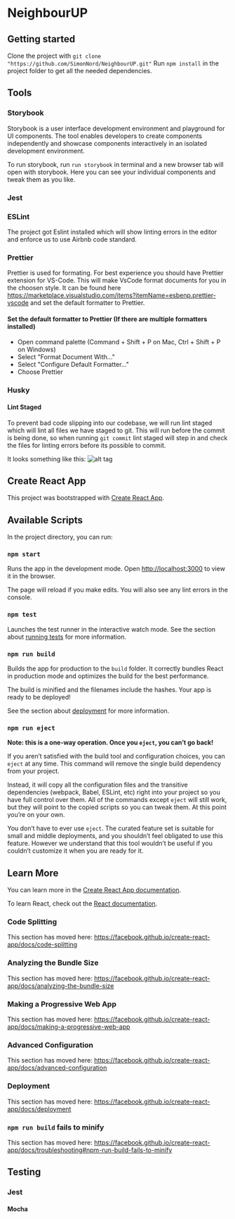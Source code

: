 # NeighbourUP

## Getting started

Clone the project with `git clone "https://github.com/SimonNord/NeighbourUP.git"`
Run `npm install` in the project folder to get all the needed dependencies.

## Tools

### Storybook

Storybook is a user interface development environment and playground for UI components.
The tool enables developers to create components independently and showcase components
interactively in an isolated development environment.

To run storybook, run `run storybook` in terminal and a new browser tab will open with storybook.
Here you can see your individual components and tweak them as you like.

### Jest

### ESLint

The project got Eslint installed which will show linting errors in the editor and
enforce us to use Airbnb code standard.

### Prettier

Prettier is used for formating. For best experience you should have Prettier extension for VS-Code.
This will make VsCode format documents for you in the choosen style.
It can be found here <https://marketplace.visualstudio.com/items?itemName=esbenp.prettier-vscode>
and set the default formatter to Prettier.

#### Set the default formatter to Prettier (If there are multiple formatters installed)

- Open command palette (Command + Shift + P on Mac, Ctrl + Shift + P on Windows)
- Select "Format Document With..."
- Select "Configure Default Formatter..."
- Choose Prettier

### Husky

#### Lint Staged

To prevent bad code slipping into our codebase, we will run lint staged which will lint all files we have staged to git.
This will run before the commit is being done, so when running `git commit` lint staged will step in and check the files for linting errors before its possible to commit.

It looks something like this:
![alt tag](https://user-images.githubusercontent.com/53083229/83394453-e5bff180-a3f8-11ea-8b46-bc2149f999d2.png)

## Create React App

This project was bootstrapped with [Create React App](https://github.com/facebook/create-react-app).

## Available Scripts

In the project directory, you can run:

### `npm start`

Runs the app in the development mode.
Open [http://localhost:3000](http://localhost:3000) to view it in the browser.

The page will reload if you make edits.
You will also see any lint errors in the console.

### `npm test`

Launches the test runner in the interactive watch mode.
See the section about [running tests](https://facebook.github.io/create-react-app/docs/running-tests) for more information.

### `npm run build`

Builds the app for production to the `build` folder.
It correctly bundles React in production mode and optimizes the build for the best performance.

The build is minified and the filenames include the hashes.
Your app is ready to be deployed!

See the section about [deployment](https://facebook.github.io/create-react-app/docs/deployment) for more information.

### `npm run eject`

**Note: this is a one-way operation. Once you `eject`, you can’t go back!**

If you aren’t satisfied with the build tool and configuration choices, you can `eject` at any time. This command will remove the single build dependency from your project.

Instead, it will copy all the configuration files and the transitive dependencies (webpack, Babel, ESLint, etc) right into your project so you have full control over them. All of the commands except `eject` will still work, but they will point to the copied scripts so you can tweak them. At this point you’re on your own.

You don’t have to ever use `eject`. The curated feature set is suitable for small and middle deployments, and you shouldn’t feel obligated to use this feature. However we understand that this tool wouldn’t be useful if you couldn’t customize it when you are ready for it.

## Learn More

You can learn more in the [Create React App documentation](https://facebook.github.io/create-react-app/docs/getting-started).

To learn React, check out the [React documentation](https://reactjs.org/).

### Code Splitting

This section has moved here: <https://facebook.github.io/create-react-app/docs/code-splitting>

### Analyzing the Bundle Size

This section has moved here: <https://facebook.github.io/create-react-app/docs/analyzing-the-bundle-size>

### Making a Progressive Web App

This section has moved here: <https://facebook.github.io/create-react-app/docs/making-a-progressive-web-app>

### Advanced Configuration

This section has moved here: <https://facebook.github.io/create-react-app/docs/advanced-configuration>

### Deployment

This section has moved here: <https://facebook.github.io/create-react-app/docs/deployment>

### `npm run build` fails to minify

This section has moved here: <https://facebook.github.io/create-react-app/docs/troubleshooting#npm-run-build-fails-to-minify>

## Testing

### Jest

#### Mocha
